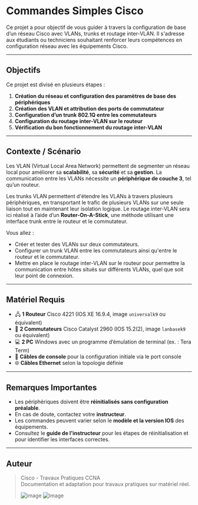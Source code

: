 

# Commandes Simples Cisco

Ce projet a pour objectif de vous guider à travers la configuration de base d’un réseau Cisco avec VLANs, trunks et routage inter-VLAN. Il s'adresse aux étudiants ou techniciens souhaitant renforcer leurs compétences en configuration réseau avec les équipements Cisco.

---

## Objectifs

Ce projet est divisé en plusieurs étapes :

1. **Création du réseau et configuration des paramètres de base des périphériques**
2. **Création des VLAN et attribution des ports de commutateur**
3. **Configuration d’un trunk 802.1Q entre les commutateurs**
4. **Configuration du routage inter-VLAN sur le routeur**
5. **Vérification du bon fonctionnement du routage inter-VLAN**

---

## Contexte / Scénario

Les VLAN (Virtual Local Area Network) permettent de segmenter un réseau local pour améliorer sa **scalabilité**, sa **sécurité** et sa **gestion**. La communication entre les VLANs nécessite un **périphérique de couche 3**, tel qu’un routeur.

Les trunks VLAN permettent d'étendre les VLANs à travers plusieurs périphériques, en transportant le trafic de plusieurs VLANs sur une seule liaison tout en maintenant leur isolation logique. Le routage inter-VLAN sera ici réalisé à l’aide d’un **Router-On-A-Stick**, une méthode utilisant une interface trunk entre le routeur et le commutateur.

Vous allez :

- Créer et tester des VLANs sur deux commutateurs.
- Configurer un trunk VLAN entre les commutateurs ainsi qu'entre le routeur et le commutateur.
- Mettre en place le routage inter-VLAN sur le routeur pour permettre la communication entre hôtes situés sur différents VLANs, quel que soit leur point de connexion.

---

## Matériel Requis

- 🖧 **1 Routeur** Cisco 4221 (IOS XE 16.9.4, image `universalk9` ou équivalent)
- 🔌 **2 Commutateurs** Cisco Catalyst 2960 (IOS 15.2(2), image `lanbasek9` ou équivalent)
- 💻 **2 PC** Windows avec un programme d’émulation de terminal (ex. : Tera Term)
- 🧵 **Câbles de console** pour la configuration initiale via le port console
- 🌐 **Câbles Ethernet** selon la topologie définie

---

## Remarques Importantes

- Les périphériques doivent être **réinitialisés sans configuration préalable**.
- En cas de doute, contactez votre **instructeur**.
- Les commandes peuvent varier selon le **modèle et la version IOS** des équipements.
- Consultez le **guide de l'instructeur** pour les étapes de réinitialisation et pour identifier les interfaces correctes.

---

## Auteur

> Cisco - Travaux Pratiques CCNA  
> Documentation et adaptation pour travaux pratiques sur matériel réel.
>
> ![image](https://github.com/user-attachments/assets/bcd5a920-7295-48c8-9f22-22c659c01f9d)
> ![image](https://github.com/user-attachments/assets/c916ef2b-17aa-4125-a95d-411178fdf266)



